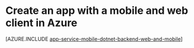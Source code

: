 <!-- not suitable for Mooncake -->

<properties
	pageTitle="Create an app with a mobile and web client in Azure | Azure"
	description="Create a multi-channel app with both a website and mobile client in Azure Web App."
	services="app-service\web"
	documentationCenter=".net"
	authors="lindydonna"
	manager="dwrede"
	editor=""/>

<tags
	ms.service="app-service"
	ms.date="09/15/2015"
	wacn.date=""/>

# Create an app with a mobile and web client in Azure

[AZURE.INCLUDE [app-service-mobile-dotnet-backend-web-and-mobile](../includes/app-service-mobile-dotnet-backend-web-and-mobile.md)]
